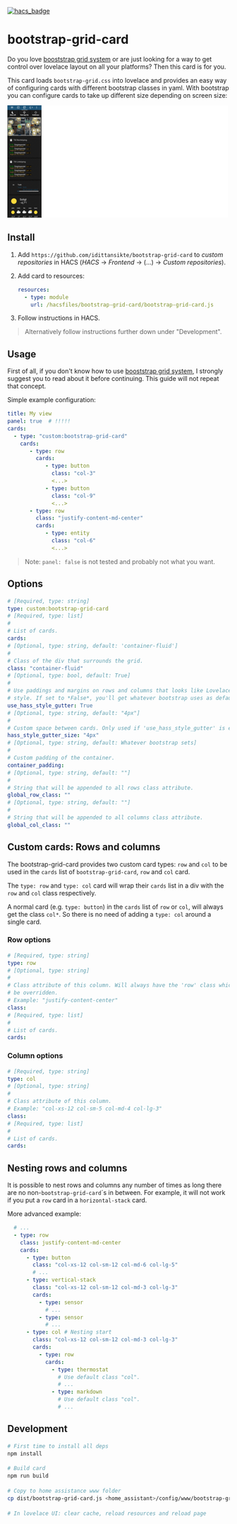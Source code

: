 [![hacs_badge](https://img.shields.io/badge/HACS-Custom-orange.svg)](https://github.com/custom-components/hacs)

bootstrap-grid-card
===================

Do you love [booststrap grid system](https://getbootstrap.com/docs/5.0/layout/grid/) or are just
looking for a way to get control over lovelace layout on all your platforms? Then this card is for
you.

This card loads `bootstrap-grid.css` into lovelace and provides an easy way of configuring cards
with different bootstrap classes in yaml. With bootstrap you can configure cards to take up
different size depending on screen size:

![](lovelace.gif)

## Install

1. Add `https://github.com/idittansikte/bootstrap-grid-card` to *custom repositories* in HACS
   (*HACS* -> *Frontend* -> (...) -> *Custom repositories*).
2. Add card to resources:

    ```yaml
    resources:
      - type: module
        url: /hacsfiles/bootstrap-grid-card/bootstrap-grid-card.js
    ```
3. Follow instructions in HACS.

> Alternatively follow instructions further down under "Development".

## Usage

First of all, if you don't know how to use [booststrap grid
system](https://getbootstrap.com/docs/5.0/layout/grid/), I strongly suggest you to read about it
before continuing. This guide will not repeat that concept.

Simple example configuration:

```yaml
title: My view
panel: true  # !!!!!
cards:
  - type: "custom:bootstrap-grid-card"
    cards:
       - type: row
         cards:
            - type: button
              class: "col-3"
              <...>
            - type: button
              class: "col-9"
              <...>
       - type: row
         class: "justify-content-md-center"
         cards:
            - type: entity
              class: "col-6"
              <...>
```

> Note: `panel: false` is not tested and probably not what you want.


## Options

```yaml
# [Required, type: string]
type: custom:bootstrap-grid-card
# [Required, type: list]
#
# List of cards.
cards:
# [Optional, type: string, default: 'container-fluid']
#
# Class of the div that surrounds the grid.
class: "container-fluid"
# [Optional, type: bool, default: True]
#
# Use paddings and margins on rows and columns that looks like Lovelace default
# style. If set to *False*, you'll get whatever bootstrap uses as default.
use_hass_style_gutter: True
# [Optional, type: string, default: "4px"]
#
# Custom space between cards. Only used if 'use_hass_style_gutter' is enabled.
hass_style_gutter_size: "4px"
# [Optional, type: string, default: Whatever bootstrap sets]
#
# Custom padding of the container.
container_padding:
# [Optional, type: string, default: ""]
#
# String that will be appended to all rows class attribute.
global_row_class: ""
# [Optional, type: string, default: ""]
#
# String that will be appended to all columns class attribute.
global_col_class: ""
```

## Custom cards: Rows and columns

The bootstrap-grid-card provides two custom card types: `row` and `col` to be used in the `cards`
list of `bootstrap-grid-card`, `row` and `col` card.

The `type: row` and `type: col` card will wrap their `cards` list in a div with the `row` and `col`
class respectively.

A normal card (e.g. `type: button`) in the `cards` list of `row` or `col`, will always get the class
`col*`. So there is no need of adding a `type: col` around a single card.


### Row options

```yaml
# [Required, type: string]
type: row
# [Optional, type: string]
#
# Class attribute of this column. Will always have the 'row' class which can't
# be overridden.
# Example: "justify-content-center"
class:
# [Required, type: list]
#
# List of cards.
cards:
```

### Column options

```yaml
# [Required, type: string]
type: col
# [Optional, type: string]
#
# Class attribute of this column.
# Example: "col-xs-12 col-sm-5 col-md-4 col-lg-3"
class:
# [Required, type: list]
#
# List of cards.
cards:
```

## Nesting rows and columns

It is possible to nest rows and columns any number of times as long there are no
non-`bootstrap-grid-card`´s in between. For example, it will not work if you put a `row` card in a
`horizontal-stack` card.

More advanced example:

```yaml
  # ...
  - type: row
    class: justify-content-md-center
    cards:
      - type: button
        class: "col-xs-12 col-sm-12 col-md-6 col-lg-5"
        # ...
      - type: vertical-stack
        class: "col-xs-12 col-sm-12 col-md-3 col-lg-3"
        cards:
          - type: sensor
            # ...
          - type: sensor
            # ...
      - type: col # Nesting start
        class: "col-xs-12 col-sm-12 col-md-3 col-lg-3"
        cards:
          - type: row
            cards:
              - type: thermostat
                # Use default class "col".
                # ...
              - type: markdown
                # Use default class "col".
                # ...

```

## Development

```bash
# First time to install all deps
npm install

# Build card
npm run build

# Copy to home assistance www folder
cp dist/bootstrap-grid-card.js <home_assistant>/config/www/bootstrap-grid-card.js

# In lovelace UI: clear cache, reload resources and reload page
```
